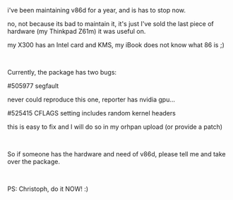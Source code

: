 <html><body><p>i've been maintaining v86d for a year, and is has to stop now.<br>

no, not because its bad to maintain it, it's just I've sold the last piece of hardware (my Thinkpad Z61m) it was useful on.<br>

my X300 has an Intel card and KMS, my iBook does not know what 86 is ;)<br>

<br>

Currently, the package has two bugs:<br>

#505977 segfault<br>

never could reproduce this one, reporter has nvidia gpu...<br>

#525415 CFLAGS setting includes random kernel headers<br>

this is easy to fix and I will do so in my orhpan upload (or provide a patch)<br>

<br>

So if someone has the hardware and need of v86d, please tell me and take over the package.<br>

<br>

PS: Christoph, do it NOW! :)</p></body></html>